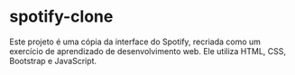 # spotify-clone
Este projeto é uma cópia da interface do Spotify, recriada como um exercício de aprendizado de desenvolvimento web. Ele utiliza HTML, CSS, Bootstrap e JavaScript.
